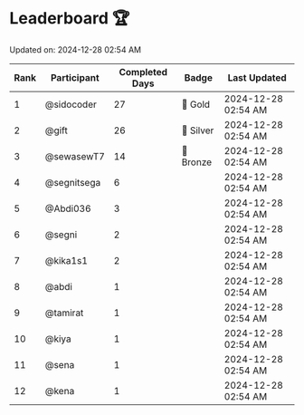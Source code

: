 # Leaderboard 🏆

Updated on: 2024-12-28 02:54 AM

| Rank | Participant       | Completed Days | Badge      | Last Updated         |
|------|-------------------|----------------|------------|----------------------|
| 1    | @sidocoder        | 27             | 🏅 Gold     | 2024-12-28 02:54 AM |
| 2    | @gift             | 26             | 🥈 Silver   | 2024-12-28 02:54 AM |
| 3    | @sewasewT7        | 14             | 🥉 Bronze   | 2024-12-28 02:54 AM |
| 4    | @segnitsega       | 6              |            | 2024-12-28 02:54 AM |
| 5    | @Abdi036          | 3              |            | 2024-12-28 02:54 AM |
| 6    | @segni            | 2              |            | 2024-12-28 02:54 AM |
| 7    | @kika1s1          | 2              |            | 2024-12-28 02:54 AM |
| 8    | @abdi             | 1              |            | 2024-12-28 02:54 AM |
| 9    | @tamirat          | 1              |            | 2024-12-28 02:54 AM |
| 10   | @kiya             | 1              |            | 2024-12-28 02:54 AM |
| 11   | @sena             | 1              |            | 2024-12-28 02:54 AM |
| 12   | @kena             | 1              |            | 2024-12-28 02:54 AM |
